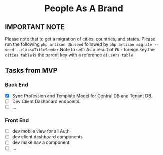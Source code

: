 <h1 align="center">People As A Brand</h1>
<h2><strong>IMPORTANT NOTE</strong></h2>
Please note that to get a migration of cities, countries, and states.
Please run the following
<code>php artisan db:seed</code> followed by <code>php artisan migrate --seed --class=TitleSeeder</code>
Note to self: As a result of <code>FK</code> - foreign key the <code>cities table</code> is the parent key with a reference at <code>users table</code><br/>

## Tasks from MVP

### Back End
- [x] Sync Profession and Template Model for Central DB and Tenant DB.
- [ ] Dev Client Dashboard endpoints.
- [ ] ...

### Front End
- [ ] dev mobile view for all Auth
- [ ] dev client dashboard components
- [ ] dev make nav a component
- [ ] ...
